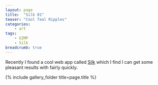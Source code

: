 ```yaml
---
layout: page
title:  "Silk 01"
teaser: "Cool Teal Ripples"
categories:
    - art
tags:
    - GIMP
    - Silk
breadcrumb: true
---
```


Recently I found a cool web app called 
[Silk](http://weavesilk.com/) 
which I find I can get some pleasant 
results with fairly quickly.

{% include gallery_folder title=page.title %}

